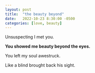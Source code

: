 ```yaml
---
layout: post
title:  "the beauty beyond"
date:   2022-10-23 8:30:00 -0500
categories: [love, beauty]
---
```

Unsuspecting I met you.

**You showed me beauty beyond the eyes.**

You left my soul awestruck.

Like a blind brought back his sight.
